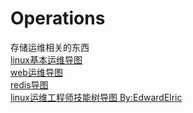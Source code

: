 # Operations
存储运维相关的东西  
[linux基本运维导图](https://www.processon.com/mindmap/5c8e4db9e4b0afc74414e27b)  
[web运维导图](https://www.processon.com/mindmap/5c8e531ce4b0ed6b43041119)  
[redis导图](https://www.processon.com/mindmap/5c8d0168e4b02ce2e890ce5b)  
[linux运维工程师技能树导图 By:EdwardElric](https://www.processon.com/mindmap/5c8bbe41e4b0d1a5b1000499)  
